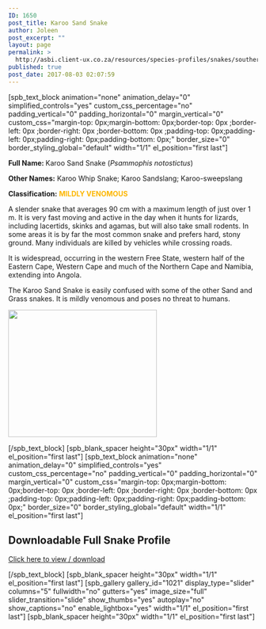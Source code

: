 ```yaml
---
ID: 1650
post_title: Karoo Sand Snake
author: Joleen
post_excerpt: ""
layout: page
permalink: >
  http://asbi.client-ux.co.za/resources/species-profiles/snakes/southern-africa/karoo-sand-snake/
published: true
post_date: 2017-08-03 02:07:59
---
```

[spb_text_block animation="none" animation_delay="0" simplified_controls="yes" custom_css_percentage="no" padding_vertical="0" padding_horizontal="0" margin_vertical="0" custom_css="margin-top: 0px;margin-bottom: 0px;border-top: 0px ;border-left: 0px ;border-right: 0px ;border-bottom: 0px ;padding-top: 0px;padding-left: 0px;padding-right: 0px;padding-bottom: 0px;" border_size="0" border_styling_global="default" width="1/1" el_position="first last"]

<strong>Full Name: </strong>Karoo Sand Snake (<em>Psammophis notostictus</em>)

<strong>Other Names:</strong> Karoo Whip Snake; Karoo Sandslang; Karoo-sweepslang

<strong>Classification:</strong> <span style="color: #fcb600;"><strong>MILDLY VENOMOUS</strong></span>

A slender snake that averages 90 cm with a maximum length of just over 1 m. It is very fast moving and active in the day when it hunts for lizards, including lacertids, skinks and agamas, but will also take small rodents. In some areas it is by far the most common snake and prefers hard, stony ground. Many individuals are killed by vehicles while crossing roads.

It is widespread, occurring in the western Free State, western half of the Eastern Cape, Western Cape and much of the Northern Cape and Namibia, extending into Angola.

The Karoo Sand Snake is easily confused with some of the other Sand and Grass snakes. It is mildly venomous and poses no threat to humans.

<a href="http://asbi.client-ux.co.za/wp-content/uploads/2016/06/Karoo_Sand_Snake_DIST_web.jpg"><img class="alignnone wp-image-831 size-medium" src="http://asbi.client-ux.co.za/wp-content/uploads/2016/06/Karoo_Sand_Snake_DIST_web-300x257.jpg" width="300" height="257" /></a>

[/spb_text_block] [spb_blank_spacer height="30px" width="1/1" el_position="first last"] [spb_text_block animation="none" animation_delay="0" simplified_controls="yes" custom_css_percentage="no" padding_vertical="0" padding_horizontal="0" margin_vertical="0" custom_css="margin-top: 0px;margin-bottom: 0px;border-top: 0px ;border-left: 0px ;border-right: 0px ;border-bottom: 0px ;padding-top: 0px;padding-left: 0px;padding-right: 0px;padding-bottom: 0px;" border_size="0" border_styling_global="default" width="1/1" el_position="first last"]
<h2>Downloadable Full Snake Profile</h2>
<a href="http://asbi.client-ux.co.za/wp-content/uploads/2016/06/20170522_ASI_SP_Karoo_Sand_Snake_A4_DESKTOP.pdf" target="_blank">Click here to view / download</a>

[/spb_text_block] [spb_blank_spacer height="30px" width="1/1" el_position="first last"] [spb_gallery gallery_id="1021" display_type="slider" columns="5" fullwidth="no" gutters="yes" image_size="full" slider_transition="slide" show_thumbs="yes" autoplay="no" show_captions="no" enable_lightbox="yes" width="1/1" el_position="first last"] [spb_blank_spacer height="30px" width="1/1" el_position="first last"]